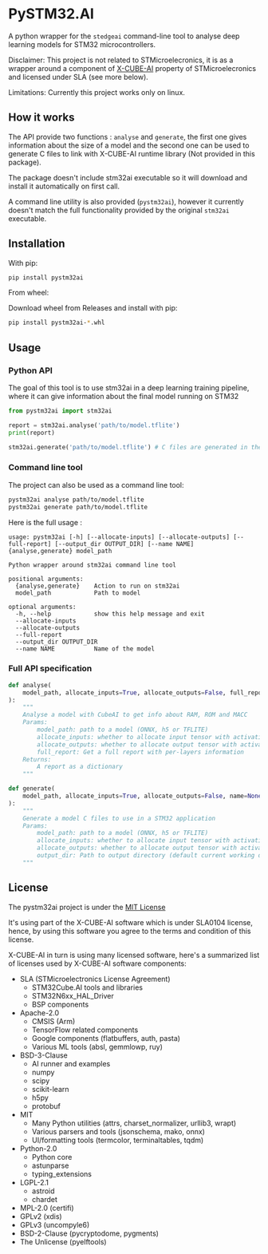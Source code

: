 # PySTM32.AI

A python wrapper for the `stedgeai` command-line tool to analyse deep learning models for STM32 microcontrollers.

Disclaimer: This project is not related to STMicroelecronics, it is as a wrapper around a component of [X-CUBE-AI](https://www.st.com/en/embedded-software/x-cube-ai.html) property of STMicroelecronics and licensed under SLA (see more below).

Limitations: Currently this project works only on linux.

## How it works

The API provide two functions : `analyse` and `generate`, the first one gives information about the size of a model and the second one can be used to generate C files to link with X-CUBE-AI runtime library (Not provided in this package).

The package doesn't include stm32ai executable so it will download and install it automatically on first call.

A command line utility is also provided (`pystm32ai`), however it currently doesn't match the full functionality provided by the original `stm32ai` executable.

## Installation

With pip:

```bash
pip install pystm32ai
```

From wheel:

Download wheel from Releases and install with pip:

```bash
pip install pystm32ai-*.whl
```

## Usage

### Python API

The goal of this tool is to use stm32ai in a deep learning training pipeline, where it can give information about the final model running on STM32

```python
from pystm32ai import stm32ai

report = stm32ai.analyse('path/to/model.tflite')
print(report)

stm32ai.generate('path/to/model.tflite') # C files are generated in the current directory
```

### Command line tool

The project can also be used as a command line tool:

```sh
pystm32ai analyse path/to/model.tflite
pystm32ai generate path/to/model.tflite
```

Here is the full usage :

```text
usage: pystm32ai [-h] [--allocate-inputs] [--allocate-outputs] [--full-report] [--output_dir OUTPUT_DIR] [--name NAME] {analyse,generate} model_path

Python wrapper around stm32ai command line tool

positional arguments:
  {analyse,generate}    Action to run on stm32ai
  model_path            Path to model

optional arguments:
  -h, --help            show this help message and exit
  --allocate-inputs
  --allocate-outputs
  --full-report
  --output_dir OUTPUT_DIR
  --name NAME           Name of the model
```

### Full API specification

```python
def analyse(
    model_path, allocate_inputs=True, allocate_outputs=False, full_report=False
):
    """
    Analyse a model with CubeAI to get info about RAM, ROM and MACC
    Params:
        model_path: path to a model (ONNX, h5 or TFLITE)
        allocate_inputs: whether to allocate input tensor with activations
        allocate_outputs: whether to allocate output tensor with activations
        full_report: Get a full report with per-layers information
    Returns:
        A report as a dictionary
    """

def generate(
    model_path, allocate_inputs=True, allocate_outputs=False, name=None, output_dir="."
):
    """
    Generate a model C files to use in a STM32 application
    Params:
        model_path: path to a model (ONNX, h5 or TFLITE)
        allocate_inputs: whether to allocate input tensor with activations
        allocate_outputs: whether to allocate output tensor with activations
        output_dir: Path to output directory (default current working directory)
    """
```

## License

The pystm32ai project is under the [MIT License](https://spdx.org/licenses/MIT.html)

It's using part of the X-CUBE-AI software which is under SLA0104 license, hence, by using this software you agree to the terms and condition of this license.

X-CUBE-AI in turn is using many licensed software, here's a summarized list of licenses used by X-CUBE-AI software components:

- SLA (STMicroelectronics License Agreement)
    - STM32Cube.AI tools and libraries
    - STM32N6xx_HAL_Driver
    - BSP components
- Apache-2.0
    - CMSIS (Arm)
    - TensorFlow related components
    - Google components (flatbuffers, auth, pasta)
    - Various ML tools (absl, gemmlowp, ruy)
- BSD-3-Clause
    - AI runner and examples
    - numpy
    - scipy
    - scikit-learn
    - h5py
    - protobuf
- MIT
    - Many Python utilities (attrs, charset_normalizer, urllib3, wrapt)
    - Various parsers and tools (jsonschema, mako, onnx)
    - UI/formatting tools (termcolor, terminaltables, tqdm)
- Python-2.0
    - Python core
    - astunparse
    - typing_extensions
- LGPL-2.1
    - astroid
    - chardet
- MPL-2.0 (certifi)
- GPLv2 (xdis)
- GPLv3 (uncompyle6)
- BSD-2-Clause (pycryptodome, pygments)
- The Unlicense (pyelftools)
